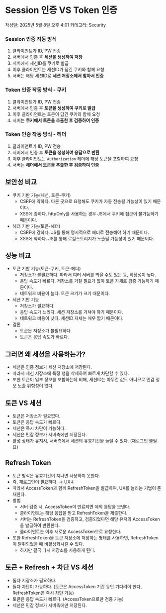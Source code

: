 # Session 인증 VS Token 인증

작성일: 2025년 5월 8일 오후 4:01
카테고리: Security

### Session 인증 작동 방식

1. 클라이언트가 ID, PW 전송
2. 서버에서 인증 후 **세션을 생성하여 저장**
3. 서버에서 세션ID를 쿠키로 발급
4. 이후 클라이언트는 세션ID가 담긴 쿠키와 함께 요청
5. 서버는 해당 세션ID로 **세션 저장소에서 찾아서 인증**

### Token 인증 작동 방식 - 쿠키

1. 클라이언트가 ID, PW 전송
2. 서버에서 인증 후 **토큰을 생성하여 쿠키로 발급**
3. 이후 클라이언트는 토큰이 담긴 쿠키와 함께 요청
4. 서버는 **쿠키에서 토큰을 추출한 후 검증하여 인증**

### Token 인증 작동 방식 - 헤더

1. 클라이언트가 ID, PW 전송
2. 서버에서 인증 후 **토큰을 생성하여 응답으로 반환**
3. 이후 클라이언트는 `Authorization` 헤더에 해당 토큰을 포함하여 요청
4. 서버는 **헤더에서 토큰을 추출한 후 검증하여 인증**

## 보안성 비교

- 쿠키 기반 기능(세션, 토큰-쿠키)
    - CSRF에 약하다. 다른 곳으로 요청해도 쿠키가 자동 전송될 가능성이 있기 때문이다.
    - XSS에 강하다. httpOnly를 사용하는 경우 JS에서 쿠키에 접근이 불가능하기 때문이다.
- 헤더 기반 기능(토큰-헤더)
    - CSRF에 강하다. JS를 통해 명시적으로 헤더로 전송해야 하기 때문이다.
    - XSS에 약하다. JS를 통해 로컬스토리지가 노출될 가능성이 있기 때문이다.

## 성능 비교

- 토큰 기반 기능(토큰-쿠키, 토큰-헤더)
    - 저장소가 불필요하다. 따라서 여러 서버를 띄울 수도 있는 등, 확장성이 높다.
    - 응답 속도가 빠르다. 저장소를 거칠 필요가 없이 토큰 자체로 검증 가능하기 때문이다.
    - 네트워크 비용이 높다. 토큰 크기가 크기 때문이다.
- 세션 기반 기능
    - 저장소가 필요하다.
    - 응답 속도가 느리다. 세션 저장소를 거쳐야 하기 때문이다.
    - 네트워크 비용이 낮다. 세션ID 자체는 매우 짧기 때문이다.
- 결론
    - 토큰은 저장소가 불필요하다.
    - 토큰은 응답 속도가 빠르다.

## 그러면 왜 세션을 사용하는가?

- 세션은 인증 정보가 세션 저장소에 저장된다.
- 따라서 세션 저장소에 특정 행을 삭제하여 빠르게 차단할 수 있다.
- 또한 토큰이 일부 정보를 포함하는데 비해, 세션ID는 아무런 값도 아니므로 민감 정보 노출 위험성이 없다.

## 토큰 VS 세션

- 토큰은 저장소가 필요없다.
- 토큰은 응답 속도가 빠르다.
- 세션은 즉시 차단이 가능하다.
- 세션은 민감 정보가 서버측에만 저장된다.
- 활성 상태가 유지시, 서버측에서 세션의 유효기간을 늘릴 수 있다. (재로그인 불필요)

## Refresh Token

- 토큰 방식은 유효기간이 지나면 사용하지 못한다.
- 즉, 재로그인이 필요하다. → UX↓
- 따라서 AccessToken과 함께 RefreshToken을 발급하여, UX를 늘리는 기법이 존재한다.
- 방법
    - 서버 검증 시, AccessToken이 만료되면 예외 응답을 보낸다.
    - 클라이언트는 해당 응답을 받고 RefreshToken을 제출한다.
    - 서버는 RefreshToken을 검증하고, 검증되었다면 해당 유저의 AccessToken을 발급하여 반환한다.
    - 클라이언트는 이후 새로운 AccessToken으로 요청한다.
- 또한 RefreshToken을 토큰 저장소에 저장하는 형태를 사용하면, RefreshToken이 탈취되었을 때 비활성화시킬 수 있다.
    - 하지만 결국 다시 저장소를 사용하게 된다.

## 토큰 + Refresh + 차단 VS 세션

- 둘다 저장소가 필요하다.
- 둘다 차단이 가능하다. (토큰은 AccessToken 기간 동안 기다려야 한다, RefreshToken은 즉시 차단 가능)
- 토큰은 응답 속도가 빠르다. (AccessToken으로만 검증 가능)
- 세션은 민감 정보가 서버측에만 저장된다.